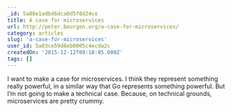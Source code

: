 ```yaml
---
_id: 5a88e1adbd6dca0d5f0d24ce
title: A case for microservices
url: http://peter.bourgon.org/a-case-for-microservices/
category: articles
slug: 'a-case-for-microservices'
user_id: 5a83ce59d6eb0005c4ecda2c
createdOn: '2015-12-12T09:18:05.000Z'
tags: []
---
```


I want to make a case for microservices. I think they represent something really powerful, in a similar way that Go represents something powerful. But I’m not going to make a technical case. Because, on technical grounds, microservices are pretty crummy.

